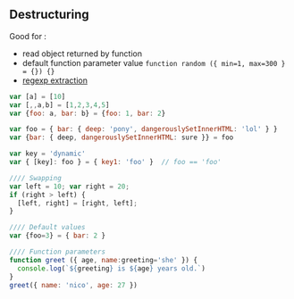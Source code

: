## Destructuring 
Good for : 
- read object returned by function
- default function parameter value ```function random ({ min=1, max=300 } = {}) {}```
- [regexp extraction](https://ponyfoo.com/articles/es6-destructuring-in-depth#use-cases-for-destructuring)
```js
var [a] = [10]
var [,,a,b] = [1,2,3,4,5]
var {foo: a, bar: b} = {foo: 1, bar: 2}

var foo = { bar: { deep: 'pony', dangerouslySetInnerHTML: 'lol' } }
var {bar: { deep, dangerouslySetInnerHTML: sure }} = foo

var key = 'dynamic'
var { [key]: foo } = { key1: 'foo' }  // foo == 'foo'

//// Swapping
var left = 10; var right = 20;
if (right > left) {
  [left, right] = [right, left];
}

//// Default values
var {foo=3} = { bar: 2 }

//// Function parameters
function greet ({ age, name:greeting='she' }) {
  console.log(`${greeting} is ${age} years old.`)
}
greet({ name: 'nico', age: 27 })
```
